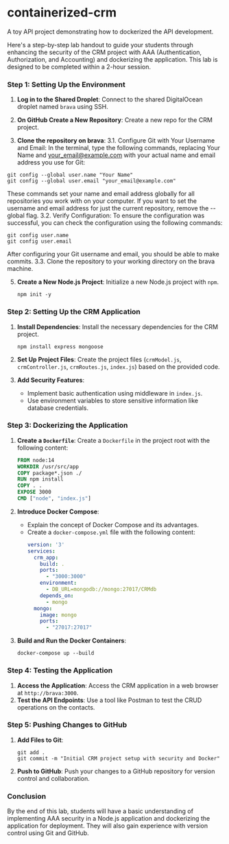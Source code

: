 # containerized-crm
A toy API project demonstrating how to dockerized the API development.

Here's a step-by-step lab handout to guide your students through enhancing the security of the CRM project with AAA (Authentication, Authorization, and Accounting) and dockerizing the application. This lab is designed to be completed within a 2-hour session.

### Step 1: Setting Up the Environment
1. **Log in to the Shared Droplet**: Connect to the shared DigitalOcean droplet named `brava` using SSH.

2. **On GitHub Create a New Repository**: Create a new repo for the CRM project.
   
3. **Clone the repository on brava**:
   3.1. Configure Git with Your Username and Email:
   In the terminal, type the following commands, replacing Your Name and your_email@example.com with your actual name and email address you use for Git:
  ```
  git config --global user.name "Your Name"
  git config --global user.email "your_email@example.com"
  ```
  These commands set your name and email address globally for all repositories you work with on your computer. If you want to set the username and email address for just the current repository, remove the --global flag.
  3.2. Verify Configuration:
   To ensure the configuration was successful, you can check the configuration using the following commands:
   ```
   git config user.name
   git config user.email
   ```
   After configuring your Git username and email, you should be able to make commits.
  3.3. Clone the repository to your working directory on the brava machine.
  

5. **Create a New Node.js Project**: Initialize a new Node.js project with `npm`.
   ```
   npm init -y
   ```

### Step 2: Setting Up the CRM Application
1. **Install Dependencies**: Install the necessary dependencies for the CRM project.
   ```
   npm install express mongoose 
   ```

2. **Set Up Project Files**: Create the project files (`crmModel.js`, `crmController.js`, `crmRoutes.js`, `index.js`) based on the provided code.

3. **Add Security Features**:
   - Implement basic authentication using middleware in `index.js`.
   - Use environment variables to store sensitive information like database credentials.

### Step 3: Dockerizing the Application
1. **Create a `Dockerfile`**: Create a `Dockerfile` in the project root with the following content:
   ```Dockerfile
   FROM node:14
   WORKDIR /usr/src/app
   COPY package*.json ./
   RUN npm install
   COPY . .
   EXPOSE 3000
   CMD ["node", "index.js"]
   ```

2. **Introduce Docker Compose**:
   - Explain the concept of Docker Compose and its advantages.
   - Create a `docker-compose.yml` file with the following content:
     ```yaml
     version: '3'
     services:
       crm_app:
         build: .
         ports:
           - "3000:3000"
         environment:
           - DB_URL=mongodb://mongo:27017/CRMdb
         depends_on:
           - mongo
       mongo:
         image: mongo
         ports:
           - "27017:27017"
     ```

3. **Build and Run the Docker Containers**:
   ```
   docker-compose up --build
   ```

### Step 4: Testing the Application
1. **Access the Application**: Access the CRM application in a web browser at `http://brava:3000`.
2. **Test the API Endpoints**: Use a tool like Postman to test the CRUD operations on the contacts.

### Step 5: Pushing Changes to GitHub
1. **Add Files to Git**:
   ```
   git add .
   git commit -m "Initial CRM project setup with security and Docker"
   ```

2. **Push to GitHub**: Push your changes to a GitHub repository for version control and collaboration.

### Conclusion
By the end of this lab, students will have a basic understanding of implementing AAA security in a Node.js application and dockerizing the application for deployment. They will also gain experience with version control using Git and GitHub.
